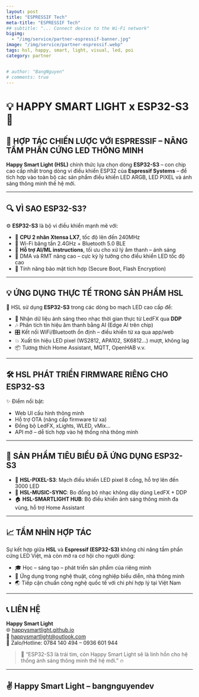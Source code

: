 ```yaml
---
layout: post
title: "ESPRESSIF Tech"
meta-title: "ESPRESSIF Tech"
## subtitle: "... Connect device to the Wi-Fi network"
bigimg:
  - "/img/service/partner-espressif-banner.jpg"
image: "/img/service/partner-espressif.webp"
tags: hsl, happy, smart, light, visual, led, poi
category: partner


# author: "BangNguyen"
# comments: true
---
```


# 💡 HAPPY SMART LIGHT x ESP32-S3 🚀

## 🤝 **HỢP TÁC CHIẾN LƯỢC VỚI ESPRESSIF – NÂNG TẦM PHẦN CỨNG LED THÔNG MINH**

**Happy Smart Light (HSL)** chính thức lựa chọn dòng **ESP32-S3** – con chip cao cấp nhất trong dòng vi điều khiển ESP32 của **Espressif Systems** – để tích hợp vào toàn bộ các sản phẩm điều khiển LED ARGB, LED PIXEL và ánh sáng thông minh thế hệ mới.

---

## 🔍 VÌ SAO ESP32-S3?

⚙️ **ESP32-S3** là bộ vi điều khiển mạnh mẽ với:

- 🧠 **CPU 2 nhân Xtensa LX7**, tốc độ lên đến 240MHz  
- 📶 Wi-Fi băng tần 2.4GHz + Bluetooth 5.0 BLE  
- 🧮 **Hỗ trợ AI/ML instructions**, tối ưu cho xử lý âm thanh – ánh sáng  
- 🎨 DMA và RMT nâng cao – cực kỳ lý tưởng cho điều khiển LED tốc độ cao  
- 🔐 Tính năng bảo mật tích hợp (Secure Boot, Flash Encryption)

---

## 💡 ỨNG DỤNG THỰC TẾ TRONG SẢN PHẨM HSL

🎯 HSL sử dụng **ESP32-S3** trong các dòng bo mạch LED cao cấp để:

- 🔄 Nhận dữ liệu ánh sáng theo nhạc thời gian thực từ LedFX qua **DDP**
- 🎶 Phân tích tín hiệu âm thanh bằng AI (Edge AI trên chip)
- 🎛️ Kết nối WiFi/Bluetooth ổn định – điều khiển từ xa qua app/web
- 💥 Xuất tín hiệu LED pixel (WS2812, APA102, SK6812…) mượt, không lag  
- 📦 Tương thích Home Assistant, MQTT, OpenHAB v.v.

---

## 🛠️ HSL PHÁT TRIỂN FIRMWARE RIÊNG CHO ESP32-S3

✨ Điểm nổi bật:
- Web UI cấu hình thông minh
- Hỗ trợ OTA (nâng cấp firmware từ xa)
- Đồng bộ LedFX, xLights, WLED, vMix...
- API mở – dễ tích hợp vào hệ thống nhà thông minh

---

## 🚀 SẢN PHẨM TIÊU BIỂU ĐÃ ỨNG DỤNG ESP32-S3

- 🔌 **HSL-PIXEL-S3**: Mạch điều khiển LED pixel 8 cổng, hỗ trợ lên đến 3000 LED
- 🎵 **HSL-MUSIC-SYNC**: Bo đồng bộ nhạc không dây dùng LedFX + DDP
- 🏠 **HSL-SMARTLIGHT HUB**: Bộ điều khiển ánh sáng thông minh đa vùng, hỗ trợ Home Assistant

---

## 📈 TẦM NHÌN HỢP TÁC

Sự kết hợp giữa **HSL** và **Espressif (ESP32-S3)** không chỉ nâng tầm phần cứng LED Việt, mà còn mở ra cơ hội cho người dùng:

- 🎓 Học – sáng tạo – phát triển sản phẩm của riêng mình
- 📡 Ứng dụng trong nghệ thuật, công nghiệp biểu diễn, nhà thông minh
- 🌏 Tiếp cận chuẩn công nghệ quốc tế với chi phí hợp lý tại Việt Nam

---

## 📞 LIÊN HỆ

**Happy Smart Light**  
🌐 [happysmartlight.github.io](https://happysmartlight.github.io)  
📧 happysmartlight@outlook.com  
📱 Zalo/Hotline: 0784 140 494 – 0936 601 944

> 💬 “ESP32-S3 là trái tim, còn Happy Smart Light sẽ là linh hồn cho hệ thống ánh sáng thông minh thế hệ mới.” 🔥


---

## ✌️ Happy Smart Light – bangnguyendev  
